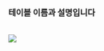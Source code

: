 
<h3>테이블 이름과 설명입니다</h3>
<br>
<img src="https://user-images.githubusercontent.com/93505574/140270778-31bda115-bb35-44f9-b4b2-c601f7ad56ed.jpg">
